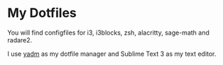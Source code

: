 # My Dotfiles

You will find configfiles for i3, i3blocks, zsh, alacritty, sage-math and radare2.

I use [yadm](https://github.com/TheLocehiliosan/yadm) as my dotfile manager and Sublime Text 3 as my text editor.
